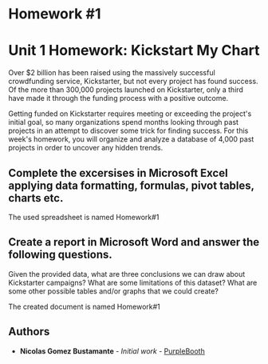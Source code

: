 # Homework #1
# Unit 1 Homework: Kickstart My Chart

Over $2 billion has been raised using the massively successful crowdfunding service, Kickstarter, but not every project has found success. Of the more than 300,000 projects launched on Kickstarter, only a third have made it through the funding process with a positive outcome.

Getting funded on Kickstarter requires meeting or exceeding the project's initial goal, so many organizations spend months looking through past projects in an attempt to discover some trick for finding success. For this week's homework, you will organize and analyze a database of 4,000 past projects in order to uncover any hidden trends.

## Complete the excersises in Microsoft Excel applying data formatting, formulas, pivot tables, charts etc.

The used spreadsheet is named Homework#1

## Create a report in Microsoft Word and answer the following questions.

Given the provided data, what are three conclusions we can draw about Kickstarter campaigns?
What are some limitations of this dataset?
What are some other possible tables and/or graphs that we could create?

The created document is named Homework#1

## Authors

* **Nicolas Gomez Bustamante** - *Initial work* - [PurpleBooth](https://github.com/nbg1)




